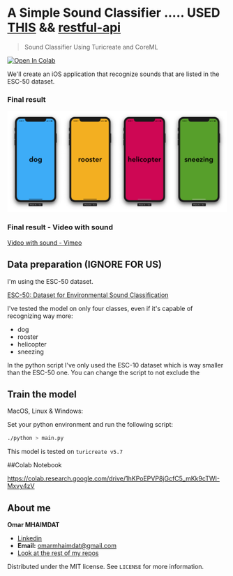 # A Simple Sound Classifier ..... USED [THIS](https://heartbeat.fritz.ai/building-a-sound-classification-ios-application-using-ai-1655506d1763) && [restful-api](https://www.appcoda.com/restful-api-tutorial-how-to-upload-files-to-server/)
> Sound Classifier Using Turicreate and CoreML

[![Open In Colab](https://colab.research.google.com/assets/colab-badge.svg)](https://colab.research.google.com/drive/1hKPoEPVP8jGcfC5_mKk9cTWI-Mxvy4zV)

We'll create an iOS application that recognize sounds that are listed in the ESC-50 dataset.

### Final result
![Final Results](final-result.png)

### Final result - Video with sound
[Video with sound - Vimeo](https://vimeo.com/355820387)

## Data preparation (IGNORE FOR US)

I'm using the ESC-50 dataset.

[ESC-50: Dataset for Environmental Sound Classification](https://github.com/karoldvl/ESC-50)

I've tested the model on only four classes, even if it's capable of recognizing way more:

* dog
* rooster
* helicopter
* sneezing

In the python script I've only used the ESC-10 dataset which is way smaller than the ESC-50 one. You can change the script to not exclude the 


## Train the model

MacOS, Linux & Windows:

Set your python environment and run the following script:

```sh
./python > main.py
```

This model is tested on `turicreate v5.7`

##Colab Notebook

https://colab.research.google.com/drive/1hKPoEPVP8jGcfC5_mKk9cTWI-Mxvy4zV

## About me

**Omar MHAIMDAT** 

* [Linkedin](https://www.linkedin.com/in/omarmhaimdat/)
* **Email:** omarmhaimdat@gmail.com
* [Look at the rest of my repos](https://github.com/omarmhaimdat/)

Distributed under the MIT license. See ``LICENSE`` for more information.


